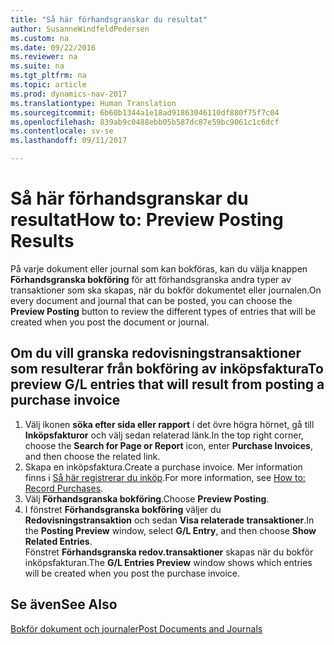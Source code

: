 ```yaml
---
title: "Så här förhandsgranskar du resultat"
author: SusanneWindfeldPedersen
ms.custom: na
ms.date: 09/22/2016
ms.reviewer: na
ms.suite: na
ms.tgt_pltfrm: na
ms.topic: article
ms.prod: dynamics-nav-2017
ms.translationtype: Human Translation
ms.sourcegitcommit: 6b60b1344a1e18ad91863046110df880f75f7c04
ms.openlocfilehash: 839ab9c0488ebb05b587dc87e59bc9061c1c6dcf
ms.contentlocale: sv-se
ms.lasthandoff: 09/11/2017

---
```

    
# <a name="how-to-preview-posting-results"></a><span data-ttu-id="86b94-102">Så här förhandsgranskar du resultat</span><span class="sxs-lookup"><span data-stu-id="86b94-102">How to: Preview Posting Results</span></span>
<span data-ttu-id="86b94-103">På varje dokument eller journal som kan bokföras, kan du välja knappen **Förhandsgranska bokföring** för att förhandsgranska andra typer av transaktioner som ska skapas, när du bokför dokumentet eller journalen.</span><span class="sxs-lookup"><span data-stu-id="86b94-103">On every document and journal that can be posted, you can choose the **Preview Posting** button to review the different types of entries that will be created when you post the document or journal.</span></span>

## <a name="to-preview-gl-entries-that-will-result-from-posting-a-purchase-invoice"></a><span data-ttu-id="86b94-104">Om du vill granska redovisningstransaktioner som resulterar från bokföring av inköpsfaktura</span><span class="sxs-lookup"><span data-stu-id="86b94-104">To preview G/L entries that will result from posting a purchase invoice</span></span>
1. <span data-ttu-id="86b94-105">Välj ikonen **söka efter sida eller rapport** i det övre högra hörnet, gå till **Inköpsfakturor** och välj sedan relaterad länk.</span><span class="sxs-lookup"><span data-stu-id="86b94-105">In the top right corner, choose the **Search for Page or Report** icon, enter **Purchase Invoices**, and then choose the related link.</span></span>
2. <span data-ttu-id="86b94-106">Skapa en inköpsfaktura.</span><span class="sxs-lookup"><span data-stu-id="86b94-106">Create a purchase invoice.</span></span> <span data-ttu-id="86b94-107">Mer information finns i [Så här registrerar du inköp](purchasing-how-record-purchases.md).</span><span class="sxs-lookup"><span data-stu-id="86b94-107">For more information, see [How to: Record Purchases](purchasing-how-record-purchases.md).</span></span>
3. <span data-ttu-id="86b94-108">Välj **Förhandsgranska bokföring**.</span><span class="sxs-lookup"><span data-stu-id="86b94-108">Choose **Preview Posting**.</span></span>
4. <span data-ttu-id="86b94-109">I fönstret **Förhandsgranska bokföring** väljer du **Redovisningstransaktion** och sedan **Visa relaterade transaktioner**.</span><span class="sxs-lookup"><span data-stu-id="86b94-109">In the **Posting Preview** window, select **G/L Entry**, and then choose **Show Related Entries**.</span></span>  
<span data-ttu-id="86b94-110">Fönstret **Förhandsgranska redov.transaktioner** skapas när du bokför inköpsfakturan.</span><span class="sxs-lookup"><span data-stu-id="86b94-110">The **G/L Entries Preview** window shows which entries will be created when you post the purchase invoice.</span></span>

## <a name="see-also"></a><span data-ttu-id="86b94-111">Se även</span><span class="sxs-lookup"><span data-stu-id="86b94-111">See Also</span></span>
[<span data-ttu-id="86b94-112">Bokför dokument och journaler</span><span class="sxs-lookup"><span data-stu-id="86b94-112">Post Documents and Journals</span></span>](ui-post-documents-journals.md)



